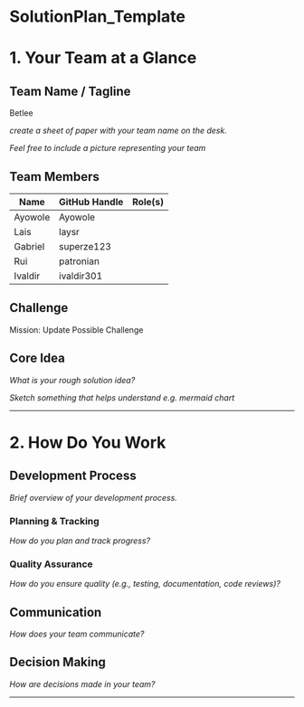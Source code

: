 # SolutionPlan_Template

# 1. Your Team at a Glance

## Team Name / Tagline  
Betlee

*create a sheet of paper with your team name on the desk.*

*Feel free to include a picture representing your team*

## Team Members  
| Name | GitHub Handle | Role(s) |
|-------|---------------|---------|
|Ayowole| Ayowole	|         |
|Lais   | laysr         |         |
|Gabriel| superze123    |         |
|Rui	| patronian     |         |
|Ivaldir| ivaldir301    |         |


## Challenge  
Mission: Update Possible Challenge


## Core Idea  
*What is your rough solution idea?*

*Sketch something that helps understand e.g. mermaid chart*

---

# 2. How Do You Work

## Development Process  
*Brief overview of your development process.*

### Planning & Tracking  
*How do you plan and track progress?*

### Quality Assurance  
*How do you ensure quality (e.g., testing, documentation, code reviews)?*

## Communication  
*How does your team communicate?*

## Decision Making  
*How are decisions made in your team?*
****
